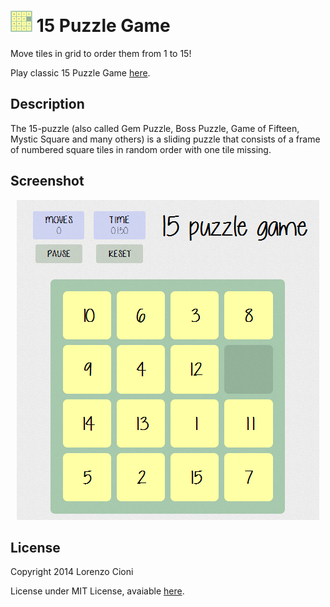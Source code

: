 ![Logo](img/favicon_small.png) 15 Puzzle Game
=============

Move tiles in grid to order them from 1 to 15!

Play classic 15 Puzzle Game [here](http://lorecioni.github.io/15-puzzle-game-html5 "15 Puzzle Game").

Description
----------

The 15-puzzle (also called Gem Puzzle, Boss Puzzle, Game of Fifteen, Mystic Square and many others) is a sliding puzzle that consists of a frame of numbered square tiles in random order with one tile missing.

Screenshot
---------

<p align="center">
  <img src="img/game_screenshot.png" alt="game screenshot"/>
</p>

License
-------

Copyright 2014 Lorenzo Cioni

License under MIT License, avaiable [here](LICENSE.txt "MIT License").